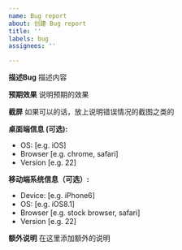 ```yaml
---
name: Bug report
about: 创建 Bug report
title: ''
labels: bug
assignees: ''

---
```


**描述Bug**
描述内容

**预期效果**
说明预期的效果

**截屏**
如果可以的话，放上说明错误情况的截图之类的

**桌面端信息 (可选):**
 - OS: [e.g. iOS]
 - Browser [e.g. chrome, safari]
 - Version [e.g. 22]

**移动端系统信息（可选）:**
 - Device: [e.g. iPhone6]
 - OS: [e.g. iOS8.1]
 - Browser [e.g. stock browser, safari]
 - Version [e.g. 22]

**额外说明**
在这里添加额外的说明
